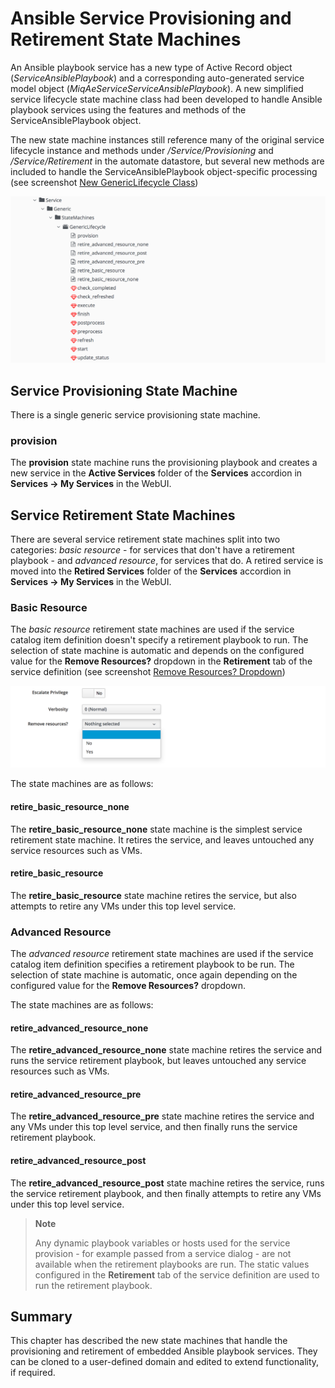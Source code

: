# Ansible Service Provisioning and Retirement State Machines

An Ansible playbook service has a new type of Active Record object (_ServiceAnsiblePlaybook_) and a corresponding auto-generated service model object (_MiqAeServiceServiceAnsiblePlaybook_). A new simplified service lifecycle state machine class had been developed to handle Ansible playbook services using the features and methods of the ServiceAnsiblePlaybook object. 

The new state machine instances still reference many of the original service lifecycle instance and methods under _/Service/Provisioning_ and _/Service/Retirement_ in the automate datastore, but several new methods are included to handle the ServiceAnsiblePlaybook object-specific processing (see screenshot [New GenericLifecycle Class](#i1))

![New GenericLifecycle Class](images/screenshot1.png)

## Service Provisioning State Machine

There is a single generic service provisioning state machine.

### provision

The **provision** state machine runs the provisioning playbook and creates a new service in the **Active Services** folder of the **Services** accordion in **Services -> My Services** in the WebUI.

## Service Retirement State Machines

There are several service retirement state machines split into two categories: _basic resource_ - for services that don't have a retirement playbook - and _advanced resource_, for services that do. A retired service is moved into the **Retired Services** folder of the **Services** accordion in **Services -> My Services** in the WebUI.

### Basic Resource

The _basic resource_ retirement state machines are used if the service catalog item definition doesn't specify a retirement playbook to run. The selection of state machine is automatic and depends on the configured value for the **Remove Resources?** dropdown in the **Retirement** tab of the service definition (see screenshot [Remove Resources? Dropdown](#i2))

![Remove Resources? Dropdown](images/screenshot2.png)

The state machines are as follows:

#### retire\_basic\_resource\_none

The **retire\_basic\_resource\_none** state machine is the simplest service retirement state machine. It retires the service, and leaves untouched any service resources such as VMs.

#### retire\_basic\_resource

The **retire\_basic\_resource** state machine retires the service, but also attempts to retire any VMs under this top level service.

### Advanced Resource

The _advanced resource_ retirement state machines are used if the service catalog item definition specifies a retirement playbook to be run. The selection of state machine is automatic, once again depending on the configured value for the **Remove Resources?** dropdown.

The state machines are as follows:

#### retire\_advanced\_resource\_none

The **retire\_advanced\_resource\_none** state machine retires the service and runs the service retirement playbook, but leaves untouched any service resources such as VMs.

#### retire\_advanced\_resource\_pre

The **retire\_advanced\_resource\_pre** state machine retires the service and any VMs under this top level service, and then finally runs the service retirement playbook.

#### retire\_advanced\_resource\_post

The **retire\_advanced\_resource\_post** state machine retires the service, runs the service retirement playbook, and then finally attempts to retire any VMs under this top level service.


> **Note**
> 
> Any dynamic playbook variables or hosts used for the service provision - for example passed from a service dialog - are not available when the retirement playbooks are run. The static values configured in the **Retirement** tab of the service definition are used to run the retirement playbook.

## Summary

This chapter has described the new state machines that handle the provisioning and retirement of embedded Ansible playbook services. They can be cloned to a user-defined domain and edited to extend functionality, if required.